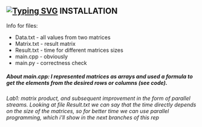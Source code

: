 [![Typing SVG](https://readme-typing-svg.herokuapp.com?color=%2336BCF7&lines=Lab+1)](https://git.io/typing-svg)
INSTALLATION
------------
Info for files:
-  Data.txt              - all values from two matrices
- Matrix.txt           - result matrix
-  Result.txt           - time for different matrices sizes
-  main.cpp             - obviously
-  main.py              - correctness check
##### About main.cpp: I represented matrices as arrays and used a formula to get the elements from the desired rows or columns (see code).
###### Lab1: matrix product, and subsequent improvement in the form of parallel streams. Looking at file Result.txt we can say that the time directly depends on the size of the matrices, so for better time we can use parallel programming, which i'll show in the next branches of this rep
